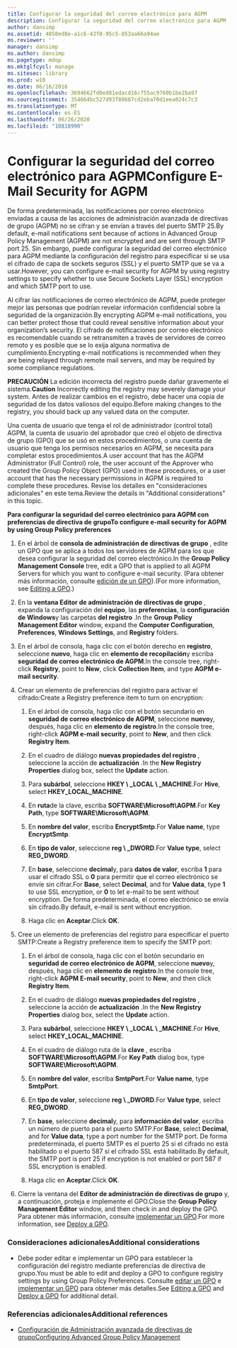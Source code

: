 ```yaml
---
title: Configurar la seguridad del correo electrónico para AGPM
description: Configurar la seguridad del correo electrónico para AGPM
author: dansimp
ms.assetid: 4850ed8e-a1c6-43f0-95c5-853aa66a94ae
ms.reviewer: ''
manager: dansimp
ms.author: dansimp
ms.pagetype: mdop
ms.mktglfcycl: manage
ms.sitesec: library
ms.prod: w10
ms.date: 06/16/2016
ms.openlocfilehash: 3694662fd0ed81edacd16cf55ac9760b1be2ba97
ms.sourcegitcommit: 354664bc527d93f80687cd2eba70d1eea024c7c3
ms.translationtype: MT
ms.contentlocale: es-ES
ms.lasthandoff: 06/26/2020
ms.locfileid: "10818990"
---
```

# <span data-ttu-id="b2f3a-103">Configurar la seguridad del correo electrónico para AGPM</span><span class="sxs-lookup"><span data-stu-id="b2f3a-103">Configure E-Mail Security for AGPM</span></span>


<span data-ttu-id="b2f3a-104">De forma predeterminada, las notificaciones por correo electrónico enviadas a causa de las acciones de administración avanzada de directivas de grupo (AGPM) no se cifran y se envían a través del puerto SMTP 25.</span><span class="sxs-lookup"><span data-stu-id="b2f3a-104">By default, e-mail notifications sent because of actions in Advanced Group Policy Management (AGPM) are not encrypted and are sent through SMTP port 25.</span></span> <span data-ttu-id="b2f3a-105">Sin embargo, puede configurar la seguridad del correo electrónico para AGPM mediante la configuración del registro para especificar si se usa el cifrado de capa de sockets seguros (SSL) y el puerto SMTP que se va a usar.</span><span class="sxs-lookup"><span data-stu-id="b2f3a-105">However, you can configure e-mail security for AGPM by using registry settings to specify whether to use Secure Sockets Layer (SSL) encryption and which SMTP port to use.</span></span>

<span data-ttu-id="b2f3a-106">Al cifrar las notificaciones de correo electrónico de AGPM, puede proteger mejor las personas que podrían revelar información confidencial sobre la seguridad de la organización.</span><span class="sxs-lookup"><span data-stu-id="b2f3a-106">By encrypting AGPM e-mail notifications, you can better protect those that could reveal sensitive information about your organization’s security.</span></span> <span data-ttu-id="b2f3a-107">El cifrado de notificaciones por correo electrónico es recomendable cuando se retransmiten a través de servidores de correo remoto y es posible que se lo exija alguna normativa de cumplimiento.</span><span class="sxs-lookup"><span data-stu-id="b2f3a-107">Encrypting e-mail notifications is recommended when they are being relayed through remote mail servers, and may be required by some compliance regulations.</span></span>

<span data-ttu-id="b2f3a-108">**PRECAUCIÓN**  La edición incorrecta del registro puede dañar gravemente el sistema.</span><span class="sxs-lookup"><span data-stu-id="b2f3a-108">**Caution** Incorrectly editing the registry may severely damage your system.</span></span> <span data-ttu-id="b2f3a-109">Antes de realizar cambios en el registro, debe hacer una copia de seguridad de los datos valiosos del equipo.</span><span class="sxs-lookup"><span data-stu-id="b2f3a-109">Before making changes to the registry, you should back up any valued data on the computer.</span></span>

 

<span data-ttu-id="b2f3a-110">Una cuenta de usuario que tenga el rol de administrador (control total) AGPM, la cuenta de usuario del aprobador que creó el objeto de directiva de grupo (GPO) que se usó en estos procedimientos, o una cuenta de usuario que tenga los permisos necesarios en AGPM, se necesita para completar estos procedimientos.</span><span class="sxs-lookup"><span data-stu-id="b2f3a-110">A user account that has the AGPM Administrator (Full Control) role, the user account of the Approver who created the Group Policy Object (GPO) used in these procedures, or a user account that has the necessary permissions in AGPM is required to complete these procedures.</span></span> <span data-ttu-id="b2f3a-111">Revise los detalles en "consideraciones adicionales" en este tema.</span><span class="sxs-lookup"><span data-stu-id="b2f3a-111">Review the details in "Additional considerations" in this topic.</span></span>

**<span data-ttu-id="b2f3a-112">Para configurar la seguridad del correo electrónico para AGPM con preferencias de directiva de grupo</span><span class="sxs-lookup"><span data-stu-id="b2f3a-112">To configure e-mail security for AGPM by using Group Policy preferences</span></span>**

1.  <span data-ttu-id="b2f3a-113">En el árbol de **consola de administración de directivas de grupo** , edite un GPO que se aplica a todos los servidores de AGPM para los que desea configurar la seguridad del correo electrónico.</span><span class="sxs-lookup"><span data-stu-id="b2f3a-113">In the **Group Policy Management Console** tree, edit a GPO that is applied to all AGPM Servers for which you want to configure e-mail security.</span></span> <span data-ttu-id="b2f3a-114">(Para obtener más información, consulte [edición de un GPO](editing-a-gpo-agpm30ops.md)).</span><span class="sxs-lookup"><span data-stu-id="b2f3a-114">(For more information, see [Editing a GPO](editing-a-gpo-agpm30ops.md).)</span></span>

2.  <span data-ttu-id="b2f3a-115">En la **ventana Editor de administración de directivas de grupo** , expanda la configuración del **equipo**, las **preferencias**, la **configuración de Windows**y las carpetas **del registro** .</span><span class="sxs-lookup"><span data-stu-id="b2f3a-115">In the **Group Policy Management Editor** window, expand the **Computer Configuration**, **Preferences**, **Windows Settings**, and **Registry** folders.</span></span>

3.  <span data-ttu-id="b2f3a-116">En el árbol de consola, haga clic con el botón derecho en **registro**, seleccione **nuevo**, haga clic en **elemento de recopilación**y escriba **seguridad de correo electrónico de AGPM**.</span><span class="sxs-lookup"><span data-stu-id="b2f3a-116">In the console tree, right-click **Registry**, point to **New**, click **Collection Item**, and type **AGPM e-mail security**.</span></span>

4.  <span data-ttu-id="b2f3a-117">Crear un elemento de preferencias del registro para activar el cifrado:</span><span class="sxs-lookup"><span data-stu-id="b2f3a-117">Create a Registry preference item to turn on encryption:</span></span>

    1.  <span data-ttu-id="b2f3a-118">En el árbol de consola, haga clic con el botón secundario en **seguridad de correo electrónico de AGPM**, seleccione **nuevo**y, después, haga clic en **elemento de registro**.</span><span class="sxs-lookup"><span data-stu-id="b2f3a-118">In the console tree, right-click **AGPM e-mail security**, point to **New**, and then click **Registry Item**.</span></span>

    2.  <span data-ttu-id="b2f3a-119">En el cuadro de diálogo **nuevas propiedades del registro** , seleccione la acción de **actualización** .</span><span class="sxs-lookup"><span data-stu-id="b2f3a-119">In the **New Registry Properties** dialog box, select the **Update** action.</span></span>

    3.  <span data-ttu-id="b2f3a-120">Para **subárbol**, seleccione **HKEY \ _LOCAL \ _MACHINE**.</span><span class="sxs-lookup"><span data-stu-id="b2f3a-120">For **Hive**, select **HKEY\_LOCAL\_MACHINE**.</span></span>

    4.  <span data-ttu-id="b2f3a-121">En **ruta**de la clave, escriba **SOFTWARE\\Microsoft\\AGPM**.</span><span class="sxs-lookup"><span data-stu-id="b2f3a-121">For **Key Path**, type **SOFTWARE\\Microsoft\\AGPM**.</span></span>

    5.  <span data-ttu-id="b2f3a-122">En **nombre del valor**, escriba **EncryptSmtp**.</span><span class="sxs-lookup"><span data-stu-id="b2f3a-122">For **Value name**, type **EncryptSmtp**.</span></span>

    6.  <span data-ttu-id="b2f3a-123">En **tipo de valor**, seleccione **reg \ _DWORD**.</span><span class="sxs-lookup"><span data-stu-id="b2f3a-123">For **Value type**, select **REG\_DWORD**.</span></span>

    7.  <span data-ttu-id="b2f3a-124">En **base**, seleccione **decimal**y, para **datos de valor**, escriba **1** para usar el cifrado SSL o **0** para permitir que el correo electrónico se envíe sin cifrar.</span><span class="sxs-lookup"><span data-stu-id="b2f3a-124">For **Base**, select **Decimal**, and for **Value data**, type **1** to use SSL encryption, or **0** to let e-mail to be sent without encryption.</span></span> <span data-ttu-id="b2f3a-125">De forma predeterminada, el correo electrónico se envía sin cifrado.</span><span class="sxs-lookup"><span data-stu-id="b2f3a-125">By default, e-mail is sent without encryption.</span></span>

    8.  <span data-ttu-id="b2f3a-126">Haga clic en **Aceptar**.</span><span class="sxs-lookup"><span data-stu-id="b2f3a-126">Click **OK**.</span></span>

5.  <span data-ttu-id="b2f3a-127">Cree un elemento de preferencias del registro para especificar el puerto SMTP:</span><span class="sxs-lookup"><span data-stu-id="b2f3a-127">Create a Registry preference item to specify the SMTP port:</span></span>

    1.  <span data-ttu-id="b2f3a-128">En el árbol de consola, haga clic con el botón secundario en **seguridad de correo electrónico de AGPM**, seleccione **nuevo**y, después, haga clic en **elemento de registro**.</span><span class="sxs-lookup"><span data-stu-id="b2f3a-128">In the console tree, right-click **AGPM E-mail security**, point to **New**, and then click **Registry Item**.</span></span>

    2.  <span data-ttu-id="b2f3a-129">En el cuadro de diálogo **nuevas propiedades del registro** , seleccione la acción de **actualización** .</span><span class="sxs-lookup"><span data-stu-id="b2f3a-129">In the **New Registry Properties** dialog box, select the **Update** action.</span></span>

    3.  <span data-ttu-id="b2f3a-130">Para **subárbol**, seleccione **HKEY \ _LOCAL \ _MACHINE**.</span><span class="sxs-lookup"><span data-stu-id="b2f3a-130">For **Hive**, select **HKEY\_LOCAL\_MACHINE**.</span></span>

    4.  <span data-ttu-id="b2f3a-131">En el cuadro de diálogo ruta de la **clave** , escriba **SOFTWARE\\Microsoft\\AGPM**.</span><span class="sxs-lookup"><span data-stu-id="b2f3a-131">For **Key Path** dialog box, type **SOFTWARE\\Microsoft\\AGPM**.</span></span>

    5.  <span data-ttu-id="b2f3a-132">En **nombre del valor**, escriba **SmtpPort**.</span><span class="sxs-lookup"><span data-stu-id="b2f3a-132">For **Value name**, type **SmtpPort**.</span></span>

    6.  <span data-ttu-id="b2f3a-133">En **tipo de valor**, seleccione **reg \ _DWORD**.</span><span class="sxs-lookup"><span data-stu-id="b2f3a-133">For **Value type**, select **REG\_DWORD**.</span></span>

    7.  <span data-ttu-id="b2f3a-134">En **base**, seleccione **decimal**y, para **información del valor**, escriba un número de puerto para el puerto SMTP.</span><span class="sxs-lookup"><span data-stu-id="b2f3a-134">For **Base**, select **Decimal**, and for **Value data**, type a port number for the SMTP port.</span></span> <span data-ttu-id="b2f3a-135">De forma predeterminada, el puerto SMTP es el puerto 25 si el cifrado no está habilitado o el puerto 587 si el cifrado SSL está habilitado.</span><span class="sxs-lookup"><span data-stu-id="b2f3a-135">By default, the SMTP port is port 25 if encryption is not enabled or port 587 if SSL encryption is enabled.</span></span>

    8.  <span data-ttu-id="b2f3a-136">Haga clic en **Aceptar**.</span><span class="sxs-lookup"><span data-stu-id="b2f3a-136">Click **OK**.</span></span>

6.  <span data-ttu-id="b2f3a-137">Cierre la ventana del **Editor de administración de directivas de grupo** y, a continuación, proteja e implemente el GPO.</span><span class="sxs-lookup"><span data-stu-id="b2f3a-137">Close the **Group Policy Management Editor** window, and then check in and deploy the GPO.</span></span> <span data-ttu-id="b2f3a-138">Para obtener más información, consulte [implementar un GPO](deploy-a-gpo-agpm30ops.md).</span><span class="sxs-lookup"><span data-stu-id="b2f3a-138">For more information, see [Deploy a GPO](deploy-a-gpo-agpm30ops.md).</span></span>

### <span data-ttu-id="b2f3a-139">Consideraciones adicionales</span><span class="sxs-lookup"><span data-stu-id="b2f3a-139">Additional considerations</span></span>

-   <span data-ttu-id="b2f3a-140">Debe poder editar e implementar un GPO para establecer la configuración del registro mediante preferencias de directiva de grupo.</span><span class="sxs-lookup"><span data-stu-id="b2f3a-140">You must be able to edit and deploy a GPO to configure registry settings by using Group Policy Preferences.</span></span> <span data-ttu-id="b2f3a-141">Consulte [editar un GPO](editing-a-gpo-agpm30ops.md) e [implementar un GPO](deploy-a-gpo-agpm30ops.md) para obtener más detalles.</span><span class="sxs-lookup"><span data-stu-id="b2f3a-141">See [Editing a GPO](editing-a-gpo-agpm30ops.md) and [Deploy a GPO](deploy-a-gpo-agpm30ops.md) for additional detail.</span></span>

### <span data-ttu-id="b2f3a-142">Referencias adicionales</span><span class="sxs-lookup"><span data-stu-id="b2f3a-142">Additional references</span></span>

-   [<span data-ttu-id="b2f3a-143">Configuración de Administración avanzada de directivas de grupo</span><span class="sxs-lookup"><span data-stu-id="b2f3a-143">Configuring Advanced Group Policy Management</span></span>](configuring-advanced-group-policy-management.md)

 

 





